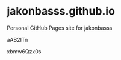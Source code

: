 # jakonbasss.github.io
Personal GitHub Pages site for jakonbasss


















































aAB2ITn

xbmw6Qzx0s
